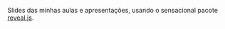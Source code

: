 
Slides das minhas aulas e apresentações, usando o sensacional pacote [reveal.js](https://github.com/hakimel/reveal.js).
